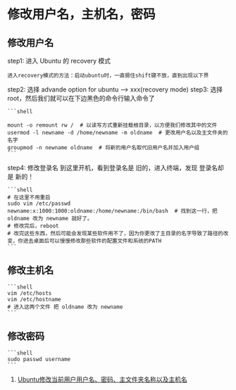 # 修改用户名，主机名，密码

## 修改用户名

step1: 进入 Ubuntu 的 recovery 模式

    进入recovery模式的方法：启动ubuntu时，一直摁住shift键不放，直到出现以下界

step2: 选择 advande option for ubuntu --> xxx(recovery mode)
step3: 选择root，然后我们就可以在下边黑色的命令行输入命令了

    ```shell

    mount -o remount rw /  # 以读写方式重新挂载根目录，以方便我们修改其中的文件
    usermod -l newname -d /home/newname -m oldname  # 更改用户名以及主文件夹的名字
    groupmod -n newname oldname  # 将新的用户名取代旧用户名并加入用户组
    ```

step4: 修改登录名
    到这里开机，看到登录名是 旧的，进入终端，发现 登录名却是 新的！

    ```shell
    # 在这里不用重启
    sudo vim /etc/passwd
    newname:x:1000:1000:oldname:/home/newname:/bin/bash  # 找到这一行，把 oldname 改为 newname 就好了。
    # 修改完后，reboot
    # 改完这些东西，然后可能会发现某些软件用不了，因为你更改了主目录的名字导致了路径的改变，你进去桌面后可以慢慢修改那些软件的配置文件和系统的PATH
    ```

## 修改主机名

    ```shell
    vim /etc/hosts
    vim /etc/hostname
    # 进入这两个文件 把 oldname 改为 newname
    ```

## 修改密码

    ```shell
    sudo passwd username
    ```

1. [Ubuntu修改当前用户用户名、密码、主文件夹名称以及主机名](https://blog.csdn.net/hchuchuan/article/details/22959423)
